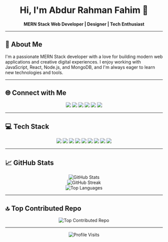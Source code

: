 <h1 align="center">Hi, I'm Abdur Rahman Fahim 👋</h1>
<p align="center">
  <b>MERN Stack Web Developer | Designer | Tech Enthusiast</b>
</p>

---

## 🚀 About Me

I'm a passionate MERN Stack developer with a love for building modern web applications and creative digital experiences. I enjoy working with JavaScript, React, Node.js, and MongoDB, and I'm always eager to learn new technologies and tools.

---

## 🌐 Connect with Me

<p align="center">
  <a href="https://facebook.com/ar.fahim.dev"><img src="https://img.shields.io/badge/Facebook-%231877F2.svg?logo=Facebook&logoColor=white" /></a>
  <a href="https://instagram.com/ar.fahim.dev"><img src="https://img.shields.io/badge/Instagram-%23E4405F.svg?logo=Instagram&logoColor=white" /></a>
  <a href="https://www.linkedin.com/in/arfahimdev"><img src="https://img.shields.io/badge/LinkedIn-%230077B5.svg?logo=linkedin&logoColor=white" /></a>
  <a href="https://medium.com/@abdurrahmanfahim"><img src="https://img.shields.io/badge/Medium-12100E?logo=medium&logoColor=white" /></a>
  <a href="https://pinterest.com/arfahimdev"><img src="https://img.shields.io/badge/Pinterest-%23E60023.svg?logo=Pinterest&logoColor=white" /></a>
  <a href="https://quora.com/profile/abdurrahmanfahim"><img src="https://img.shields.io/badge/Quora-%23B92B27.svg?logo=Quora&logoColor=white" /></a>
</p>

---

## 💻 Tech Stack

<p align="center">
  <img src="https://img.shields.io/badge/javascript-%23323330.svg?style=for-the-badge&logo=javascript&logoColor=%23F7DF1E" />
  <img src="https://img.shields.io/badge/express.js-%23404d59.svg?style=for-the-badge&logo=express&logoColor=%2361DAFB" />
  <img src="https://img.shields.io/badge/node.js-6DA55F?style=for-the-badge&logo=node.js&logoColor=white" />
  <img src="https://img.shields.io/badge/react-%2320232a.svg?style=for-the-badge&logo=react&logoColor=%2361DAFB" />
  <img src="https://img.shields.io/badge/MongoDB-%234ea94b.svg?style=for-the-badge&logo=mongodb&logoColor=white" />
  <img src="https://img.shields.io/badge/adobe%20illustrator-%23FF9A00.svg?style=for-the-badge&logo=adobe%20illustrator&logoColor=white" />
  <img src="https://img.shields.io/badge/Canva-%2300C4CC.svg?style=for-the-badge&logo=Canva&logoColor=white" />
  <img src="https://img.shields.io/badge/figma-%23F24E1E.svg?style=for-the-badge&logo=figma&logoColor=white" />
  <img src="https://img.shields.io/badge/github-%23121011.svg?style=for-the-badge&logo=github&logoColor=white" />
</p>

---

## 📈 GitHub Stats

<p align="center">
  <img src="https://github-readme-stats.vercel.app/api?username=abdurrahmanfahim&theme=dark&hide_border=false&include_all_commits=true&count_private=true" alt="GitHub Stats" />
  <br/>
  <img src="https://github-readme-streak-stats.herokuapp.com/?user=abdurrahmanfahim&theme=dark&hide_border=false" alt="GitHub Streak" />
  <br/>
  <img src="https://github-readme-stats.vercel.app/api/top-langs/?username=abdurrahmanfahim&theme=dark&hide_border=false&include_all_commits=true&count_private=true&layout=compact" alt="Top Languages" />
</p>

---

## 🔝 Top Contributed Repo

<p align="center">
  <img src="https://github-contributor-stats.vercel.app/api?username=abdurrahmanfahim&limit=5&theme=dark&combine_all_yearly_contributions=true" alt="Top Contributed Repo" />
</p>

---

<p align="center">
  <img src="https://visitcount.itsvg.in/api?id=abdurrahmanfahim&icon=0&color=0" alt="Profile Visits" />
</p>

<!-- Proudly created with GPRM ( https://gprm.itsvg.in ) -->
